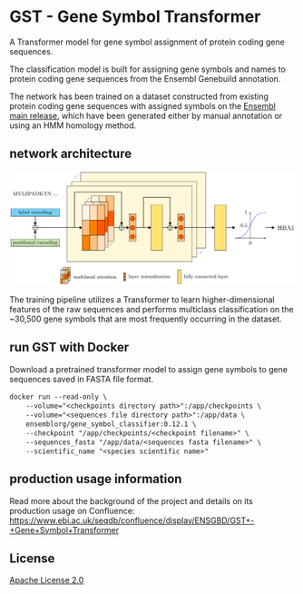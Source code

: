 # GST - Gene Symbol Transformer

A Transformer model for gene symbol assignment of protein coding gene sequences.

The classification model is built for assigning gene symbols and names to protein coding gene sequences from the Ensembl Genebuild annotation.

The network has been trained on a dataset constructed from existing protein coding gene sequences with assigned symbols on the [Ensembl main release](https://www.ensembl.org/), which have been generated either by manual annotation or using an HMM homology method.


## network architecture

![network architecture](images/network_architecture.png?raw=true "GST Transformer network architecture")

The training pipeline utilizes a Transformer to learn higher-dimensional features of the raw sequences and performs multiclass classification on the ~30,500 gene symbols that are most frequently occurring in the dataset.


## run GST with Docker

Download a pretrained transformer model to assign gene symbols to gene sequences saved in FASTA file format.
```
docker run --read-only \
    --volume="<checkpoints directory path>":/app/checkpoints \
    --volume="<sequences file directory path>":/app/data \
    ensemblorg/gene_symbol_classifier:0.12.1 \
    --checkpoint "/app/checkpoints/<checkpoint filename>" \
    --sequences_fasta "/app/data/<sequences fasta filename>" \
    --scientific_name "<species scientific name>"
```


## production usage information

Read more about the background of the project and details on its production usage on Confluence:
https://www.ebi.ac.uk/seqdb/confluence/display/ENSGBD/GST+-+Gene+Symbol+Transformer


## License

[Apache License 2.0](LICENSE)
